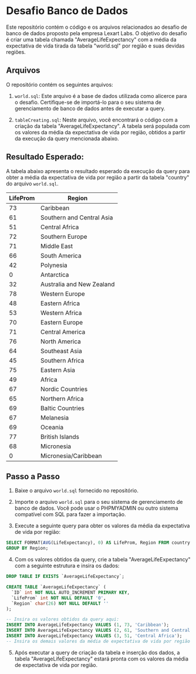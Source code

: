 # Desafio Banco de Dados

Este repositório contém o código e os arquivos relacionados ao desafio de banco de dados proposto pela empresa Lexart Labs. O objetivo do desafio é criar uma tabela chamada "AverageLifeExpectancy" com a média da expectativa de vida tirada da tabela "world.sql" por região e suas devidas regiões.

## Arquivos

O repositório contém os seguintes arquivos:

1. `world.sql`: Este arquivo é a base de dados utilizada como alicerce para o desafio. Certifique-se de importá-lo para o seu sistema de gerenciamento de banco de dados antes de executar a query.

2. `tableCreating.sql`: Neste arquivo, você encontrará o código com a criação da tabela "AverageLifeExpectancy". A tabela será populada com os valores da média da expectativa de vida por região, obtidos a partir da execução da query mencionada abaixo.

## Resultado Esperado:

A tabela abaixo apresenta o resultado esperado da execução da query para obter a média da expectativa de vida por região a partir da tabela "country" do arquivo `world.sql`.

| LifeProm | Region                    |
| -------- | ------------------------- |
| 73       | Caribbean                 |
| 61       | Southern and Central Asia |
| 51       | Central Africa            |
| 72       | Southern Europe           |
| 71       | Middle East               |
| 66       | South America             |
| 42       | Polynesia                 |
| 0        | Antarctica                |
| 32       | Australia and New Zealand |
| 78       | Western Europe            |
| 48       | Eastern Africa            |
| 53       | Western Africa            |
| 70       | Eastern Europe            |
| 71       | Central America           |
| 76       | North America             |
| 64       | Southeast Asia            |
| 45       | Southern Africa           |
| 75       | Eastern Asia              |
| 49       | Africa                    |
| 67       | Nordic Countries          |
| 65       | Northern Africa           |
| 69       | Baltic Countries          |
| 67       | Melanesia                 |
| 69       | Oceania                   |
| 77       | British Islands           |
| 68       | Micronesia                |
| 0        | Micronesia/Caribbean      |

## Passo a Passo

1. Baixe o arquivo `world.sql` fornecido no repositório.

2. Importe o arquivo `world.sql` para o seu sistema de gerenciamento de banco de dados. Você pode usar o PHPMYADMIN ou outro sistema compatível com SQL para fazer a importação.

3. Execute a seguinte query para obter os valores da média da expectativa de vida por região:

```sql
SELECT FORMAT(AVG(LifeExpectancy), 0) AS LifeProm, Region FROM country
GROUP BY Region;
```

4. Com os valores obtidos da query, crie a tabela "AverageLifeExpectancy" com a seguinte estrutura e insira os dados:

```sql
DROP TABLE IF EXISTS `AverageLifeExpectancy`;

CREATE TABLE `AverageLifeExpectancy` (
  `ID` int NOT NULL AUTO_INCREMENT PRIMARY KEY,
  `LifeProm` int NOT NULL DEFAULT '0',
  `Region` char(26) NOT NULL DEFAULT ''
);

-- Insira os valores obtidos da query aqui:
INSERT INTO AverageLifeExpectancy VALUES (1, 73, 'Caribbean');
INSERT INTO AverageLifeExpectancy VALUES (2, 61, 'Southern and Central Asia');
INSERT INTO AverageLifeExpectancy VALUES (3, 51, 'Central Africa');
-- Insira os demais valores da média de expectativa de vida por região aqui.
```

5. Após executar a query de criação da tabela e inserção dos dados, a tabela "AverageLifeExpectancy" estará pronta com os valores da média de expectativa de vida por região.
